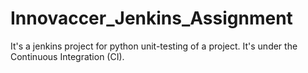 # Innovaccer_Jenkins_Assignment

It's a jenkins project for python unit-testing of a project.
It's under the Continuous Integration (CI).
